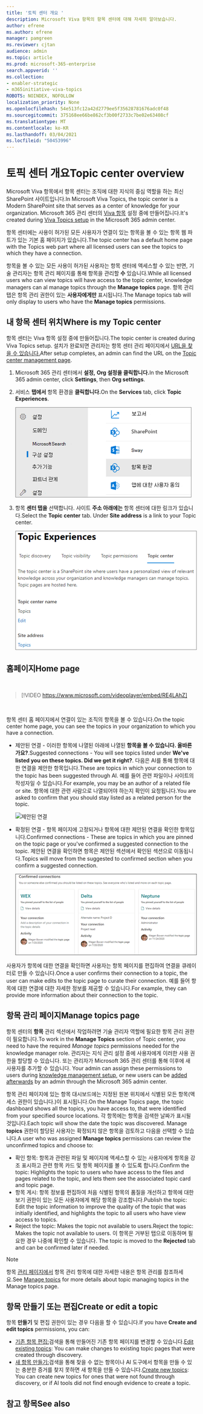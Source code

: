 ```yaml
---
title: '토픽 센터 개요 '
description: Microsoft Viva 항목의 항목 센터에 대해 자세히 알아보습니다.
author: efrene
ms.author: efrene
manager: pamgreen
ms.reviewer: cjtan
audience: admin
ms.topic: article
ms.prod: microsoft-365-enterprise
search.appverid: ''
ms.collection:
- enabler-strategic
- m365initiative-viva-topics
ROBOTS: NOINDEX, NOFOLLOW
localization_priority: None
ms.openlocfilehash: 54e513fc12a42d2779ee5f35628781676adc0f48
ms.sourcegitcommit: 375168ee66be862cf3b00f2733c7be02e63408cf
ms.translationtype: MT
ms.contentlocale: ko-KR
ms.lasthandoff: 03/04/2021
ms.locfileid: "50453996"
---
```

# <a name="topic-center-overview"></a><span data-ttu-id="22b1b-103">토픽 센터 개요</span><span class="sxs-lookup"><span data-stu-id="22b1b-103">Topic center overview</span></span>


<span data-ttu-id="22b1b-104">Microsoft Viva 항목에서 항목 센터는 조직에 대한 지식의 중심 역할을 하는 최신 SharePoint 사이트입니다.</span><span class="sxs-lookup"><span data-stu-id="22b1b-104">In Microsoft Viva Topics, the topic center is a Modern SharePoint site that serves as a center of knowledge for your organization.</span></span> <span data-ttu-id="22b1b-105">Microsoft 365 관리 센터의 [Viva 항목](set-up-topic-experiences.md) 설정 중에 만들어집니다.</span><span class="sxs-lookup"><span data-stu-id="22b1b-105">It's created during [Viva Topics setup](set-up-topic-experiences.md) in the Microsoft 365 admin center.</span></span>

<span data-ttu-id="22b1b-106">항목 센터에는 사용이 허가된 모든 사용자가 연결이 있는 항목을 볼 수 있는 항목 웹 파트가 있는 기본 홈 페이지가 있습니다.</span><span class="sxs-lookup"><span data-stu-id="22b1b-106">The topic center has a default home page with the Topics web part where all licensed users can see the topics to which they have a connection.</span></span> 

<span data-ttu-id="22b1b-107">항목을 볼 수 있는 모든 사용이 허가된 사용자는 항목 센터에 액세스할 수 있는 반면, 기술 관리자는 항목 관리 페이지를 통해 항목을 관리할 **수** 있습니다.</span><span class="sxs-lookup"><span data-stu-id="22b1b-107">While all licensed users who can view topics will have access to the topic center, knowledge managers can al manage topics through the **Manage topics** page.</span></span> <span data-ttu-id="22b1b-108">항목 관리 탭은 항목 관리 권한이 있는 **사용자에게만** 표시됩니다.</span><span class="sxs-lookup"><span data-stu-id="22b1b-108">The Manage topics tab will only display to users who have the **Manage topics** permissions.</span></span> 

## <a name="where-is-my-topic-center"></a><span data-ttu-id="22b1b-109">내 항목 센터 위치</span><span class="sxs-lookup"><span data-stu-id="22b1b-109">Where is my Topic center</span></span>

<span data-ttu-id="22b1b-110">항목 센터는 Viva 항목 설정 중에 만들어집니다.</span><span class="sxs-lookup"><span data-stu-id="22b1b-110">The topic center is created during Viva Topics setup.</span></span> <span data-ttu-id="22b1b-111">설치가 완료되면 관리자는 항목 센터 관리 페이지에서 [URL을 찾을 수 있습니다.](https://docs.microsoft.com/microsoft-365/knowledge/topic-experiences-administration#to-access-topics-management-settings)</span><span class="sxs-lookup"><span data-stu-id="22b1b-111">After setup completes, an admin can find the URL on the [Topic center management page](https://docs.microsoft.com/microsoft-365/knowledge/topic-experiences-administration#to-access-topics-management-settings).</span></span>


1. <span data-ttu-id="22b1b-112">Microsoft 365 관리 센터에서 **설정,** **Org 설정을 클릭합니다.**</span><span class="sxs-lookup"><span data-stu-id="22b1b-112">In the Microsoft 365 admin center, click **Settings**, then **Org settings**.</span></span>
2. <span data-ttu-id="22b1b-113">서비스 **탭에서** 항목 환경을 **클릭합니다.**</span><span class="sxs-lookup"><span data-stu-id="22b1b-113">On the **Services** tab, click **Topic Experiences**.</span></span>

    ![지식에 사람 연결](../media/admin-org-knowledge-options-completed.png) </br>

3. <span data-ttu-id="22b1b-115">항목 **센터 탭을** 선택합니다. 사이트 **주소 아래에는** 항목 센터에 대한 링크가 있습니다.</span><span class="sxs-lookup"><span data-stu-id="22b1b-115">Select the **Topic center** tab. Under **Site address** is a link to your Topic center.</span></span>

    ![knowledge-network-settings](../media/knowledge-network-settings-topic-center.png) </br>



## <a name="home-page"></a><span data-ttu-id="22b1b-117">홈페이지</span><span class="sxs-lookup"><span data-stu-id="22b1b-117">Home page</span></span>

</br>

> [!VIDEO https://www.microsoft.com/videoplayer/embed/RE4LAhZ]  

</br>


<span data-ttu-id="22b1b-118">항목 센터 홈 페이지에서 연결이 있는 조직의 항목을 볼 수 있습니다.</span><span class="sxs-lookup"><span data-stu-id="22b1b-118">On the topic center home page, you can see the topics in your organization to which you have a connection.</span></span>

- <span data-ttu-id="22b1b-119">제안된 연결 - 이러한 항목에 나열된 아래에 나열된 **항목을 볼 수 있습니다. 올바른가요?**.</span><span class="sxs-lookup"><span data-stu-id="22b1b-119">Suggested connections - You will see topics listed under **We've listed you on these topics. Did we get it right?**.</span></span> <span data-ttu-id="22b1b-120">다음은 AI를 통해 항목에 대한 연결을 제안한 항목입니다.</span><span class="sxs-lookup"><span data-stu-id="22b1b-120">These are topics in which your connection to the topic has been suggested through AI.</span></span> <span data-ttu-id="22b1b-121">예를 들어 관련 파일이나 사이트의 작성자일 수 있습니다.</span><span class="sxs-lookup"><span data-stu-id="22b1b-121">For example, you may be an author of a related file or site.</span></span> <span data-ttu-id="22b1b-122">항목에 대한 관련 사람으로 나열되어야 하는지 확인이 요청됩니다.</span><span class="sxs-lookup"><span data-stu-id="22b1b-122">You are asked to confirm that you should stay listed as a related person for the topic.</span></span>

   ![제안된 연결](../media/knowledge-management/my-topics.png) </br>
 
- <span data-ttu-id="22b1b-124">확정된 연결 - 항목 페이지에 고정되거나 항목에 대한 제안된 연결을 확인한 항목입니다.</span><span class="sxs-lookup"><span data-stu-id="22b1b-124">Confirmed connections - These are topics in which you are pinned on the topic page or you've confirmed a suggested connection to the topic.</span></span> <span data-ttu-id="22b1b-125">제안된 연결을 확인하면 항목은 제안된 섹션에서 확인된 섹션으로 이동됩니다.</span><span class="sxs-lookup"><span data-stu-id="22b1b-125">Topics will move from the suggested to confirmed section when you confirm a suggested connection.</span></span>
 
   ![확인된 항목](../media/knowledge-management/my-topics-confirmed.png) </br>

<span data-ttu-id="22b1b-127">사용자가 항목에 대한 연결을 확인하면 사용자는 항목 페이지를 편집하여 연결을 큐레이터로 만들 수 있습니다.</span><span class="sxs-lookup"><span data-stu-id="22b1b-127">Once a user confirms their connection to a topic, the user can make edits to the topic page to curate their connection.</span></span> <span data-ttu-id="22b1b-128">예를 들어 항목에 대한 연결에 대한 자세한 정보를 제공할 수 있습니다.</span><span class="sxs-lookup"><span data-stu-id="22b1b-128">For example, they can provide more information about their connection to the topic.</span></span>


## <a name="manage-topics-page"></a><span data-ttu-id="22b1b-129">항목 관리 페이지</span><span class="sxs-lookup"><span data-stu-id="22b1b-129">Manage topics page</span></span>

<span data-ttu-id="22b1b-130">항목 센터의 **항목** 관리 섹션에서 작업하려면 기술 관리자  역할에 필요한 항목 관리 권한이 필요합니다.</span><span class="sxs-lookup"><span data-stu-id="22b1b-130">To work in the **Manage Topics** section of Topic center, you need to have the required *Manage topics* permissions needed for the knowledge manager role.</span></span> <span data-ttu-id="22b1b-131">관리자는 지식 관리 설정 중에 [](set-up-topic-experiences.md)사용자에게 이러한 사용 권한을 할당할 수 있습니다. 또는 관리자가 Microsoft 365 관리 센터를 통해 이후에 새 사용자를 추가할 수 있습니다. [](topic-experiences-knowledge-rules.md)</span><span class="sxs-lookup"><span data-stu-id="22b1b-131">Your admin can assign these permissions to users during [knowledge management setup](set-up-topic-experiences.md), or new users can be [added afterwards](topic-experiences-knowledge-rules.md) by an admin through the Microsoft 365 admin center.</span></span>

<span data-ttu-id="22b1b-132">항목 관리 페이지에 있는 항목 대시보드에는 지정된 원본 위치에서 식별된 모든 항목(액세스 권한이 있습니다.)이 표시됩니다.</span><span class="sxs-lookup"><span data-stu-id="22b1b-132">On the Manage Topics page, the topic dashboard shows all the topics, you have access to, that were identified from your specified source locations.</span></span> <span data-ttu-id="22b1b-133">각 항목에는 항목을 검색한 날짜가 표시될 것입니다.</span><span class="sxs-lookup"><span data-stu-id="22b1b-133">Each topic will show the date the topic was discovered.</span></span> <span data-ttu-id="22b1b-134">Manage **topics** 권한이 할당된 사용자는 확정되지 않은 항목을 검토하고 다음을 선택할 수 있습니다.</span><span class="sxs-lookup"><span data-stu-id="22b1b-134">A user who was assigned **Manage topics** permissions can review the unconfirmed topics and choose to:</span></span>
- <span data-ttu-id="22b1b-135">확인 항목: 항목과 관련된 파일 및 페이지에 액세스할 수 있는 사용자에게 항목을 강조 표시하고 관련 항목 카드 및 항목 페이지를 볼 수 있도록 합니다.</span><span class="sxs-lookup"><span data-stu-id="22b1b-135">Confirm the topic: Highlights the topic to users who have access to the files and pages related to the topic, and lets them see the associated topic card and topic page.</span></span>
- <span data-ttu-id="22b1b-136">항목 게시: 항목 정보를 편집하여 처음 식별된 항목의 품질을 개선하고 항목에 대한 보기 권한이 있는 모든 사용자에게 해당 항목을 강조합니다.</span><span class="sxs-lookup"><span data-stu-id="22b1b-136">Publish the topic: Edit the topic information to improve the quality of the topic that was initially identified, and highlights the topic to all users who have view access to topics.</span></span> 
- <span data-ttu-id="22b1b-137">Reject the topic: Makes the topic not available to users.</span><span class="sxs-lookup"><span data-stu-id="22b1b-137">Reject the topic: Makes the topic not available to users.</span></span> <span data-ttu-id="22b1b-138">이 항목은 거부된 탭으로 이동하며 필요한 경우 나중에 확인할 수 있습니다. </span><span class="sxs-lookup"><span data-stu-id="22b1b-138">The topic is moved to the **Rejected** tab and can be confirmed later if needed.</span></span> 

> [!Note] 
> <span data-ttu-id="22b1b-139">항목 [관리 페이지에서](manage-topics.md) 항목 관리 항목에 대한 자세한 내용은 항목 관리를 참조하세요.</span><span class="sxs-lookup"><span data-stu-id="22b1b-139">See [Manage topics](manage-topics.md) for more details about topic managing topics in the Manage topics page.</span></span>


## <a name="create-or-edit-a-topic"></a><span data-ttu-id="22b1b-140">항목 만들기 또는 편집</span><span class="sxs-lookup"><span data-stu-id="22b1b-140">Create or edit a topic</span></span>

<span data-ttu-id="22b1b-141">항목 **만들기** 및 편집 권한이 있는 경우 다음을 할 수 있습니다.</span><span class="sxs-lookup"><span data-stu-id="22b1b-141">If you have **Create and edit topics** permissions, you can:</span></span>

- <span data-ttu-id="22b1b-142">[기존 항목 편집:](edit-a-topic.md)검색을 통해 만들어진 기존 항목 페이지를 변경할 수 있습니다.</span><span class="sxs-lookup"><span data-stu-id="22b1b-142">[Edit existing topics](edit-a-topic.md): You can make changes to existing topic pages that were created through discovery.</span></span>
- <span data-ttu-id="22b1b-143">[새 항목 만들기:](create-a-topic.md)검색을 통해 찾을 수 없는 항목이나 AI 도구에서 항목을 만들 수 있는 충분한 증거를 찾지 못하면 새 항목을 만들 수 있습니다.</span><span class="sxs-lookup"><span data-stu-id="22b1b-143">[Create new topics](create-a-topic.md): You can create new topics for ones that were not found through discovery, or if AI tools did not find enough evidence to create a topic.</span></span>






## <a name="see-also"></a><span data-ttu-id="22b1b-144">참고 항목</span><span class="sxs-lookup"><span data-stu-id="22b1b-144">See also</span></span>



  






